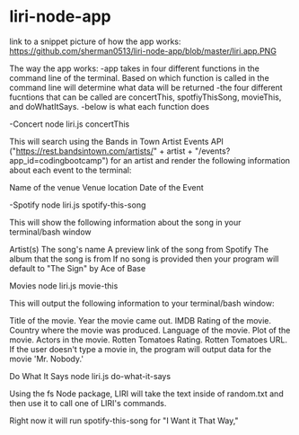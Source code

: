 # liri-node-app

link to a snippet picture of how the app works:  https://github.com/sherman0513/liri-node-app/blob/master/liri.app.PNG

The way the app works:
-app takes in four different functions in the command line of the terminal.  Based on which function is called in the command line will determine what data will be returned
-the four different fucntions that can be called are  concertThis, spotfiyThisSong, movieThis, and doWhatItSays.
-below is what each function does


-Concert
node liri.js concertThis <insert artist>

This will search using the Bands in Town Artist Events API ("https://rest.bandsintown.com/artists/" + artist + "/events?app_id=codingbootcamp") for an artist and render the following information about each event to the terminal:

Name of the venue
Venue location
Date of the Event


-Spotify
node liri.js spotify-this-song <insert song title>

This will show the following information about the song in your terminal/bash window

Artist(s)
The song's name
A preview link of the song from Spotify
The album that the song is from
If no song is provided then your program will default to "The Sign" by Ace of Base


Movies
node liri.js movie-this <insert movie title>

This will output the following information to your terminal/bash window:

Title of the movie.
Year the movie came out.
IMDB Rating of the movie.
Country where the movie was produced.
Language of the movie.
Plot of the movie.
Actors in the movie.
Rotten Tomatoes Rating.
Rotten Tomatoes URL.
If the user doesn't type a movie in, the program will output data for the movie 'Mr. Nobody.'


Do What It Says
node liri.js do-what-it-says

Using the fs Node package, LIRI will take the text inside of random.txt and then use it to call one of LIRI's commands.

Right now it will run spotify-this-song for "I Want it That Way,"


